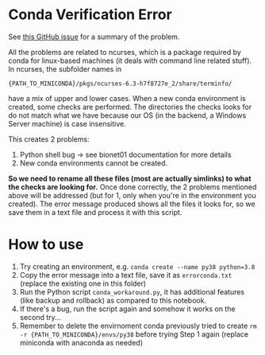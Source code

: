 # Conda Verification Error

See [this GitHub issue](https://github.com/ContinuumIO/anaconda-issues/issues/12089O) for a summary of the problem. 

All the problems are related to ncurses, which is a package required by conda for linux-based machines (it deals with command line related stuff). In ncurses, the subfolder names in 

```
{PATH_TO_MINICONDA}/pkgs/ncurses-6.3-h7f8727e_2/share/terminfo/
``` 

have a mix of upper and lower cases. When a new conda environment is created, some checks are performed. The directories the checks looks for do not match what we have because our OS (in the backend, a Windows Server machine) is case insensitive. 

This creates 2 problems:
1. Python shell bug -> see bionet01 documentation for more details
2. New conda environments cannot be created.

**So we need to rename all these files (most are actually simlinks) to what the checks are looking for.** Once done correctly, the 2 problems mentioned above will be addressed (but for 1, only when you're in the environment you created).
The error message produced shows all the files it looks for, so we save them in a text file and process it with this script. 

# How to use

1. Try creating an environment, e.g. `conda create --name py38 python=3.8`
2. Copy the error message into a text file, save it as `errorconda.txt` (replace the existing one in this folder)
3. Run the Python script `conda_workaround.py`, it has additional features (like backup and rollback) as compared to this notebook.
4. If there's a bug, run the script again and somehow it works on the second try...
5. Remember to delete the envirnoment conda previously tried to create `rm -r {PATH_TO_MINICONDA}/envs/py38` before trying Step 1 again (replace miniconda with anaconda as needed)